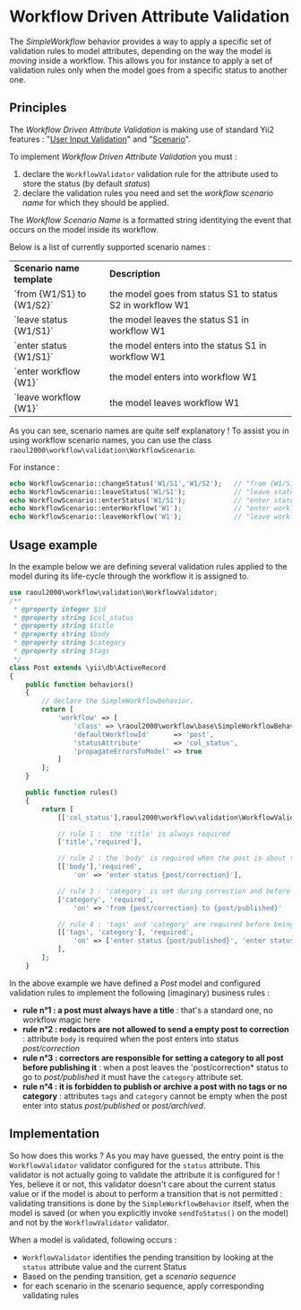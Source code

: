 # Workflow Driven Attribute Validation

The *SimpleWorkflow* behavior provides a way to apply a specific set of validation rules to model attributes, depending on the way the model is *moving* inside a workflow. This allows you for instance to apply a set of validation rules only when the model goes from a specific status to another one.

## Principles

The *Workflow Driven Attribute Validation* is making use of standard Yii2 features : "[User Input Validation](http://www.yiiframework.com/doc-2.0/guide-input-validation.html)"
and "[Scenario](http://www.yiiframework.com/doc-2.0/guide-structure-models.html#scenarios)".


To implement *Workflow Driven Attribute Validation* you must :

1. declare the `WorkflowValidator` validation rule for the attribute used to store the status (by default *status*)
2. declare the validation rules you need and set the *workflow scenario name* for which they should be applied.

The *Workflow Scenario Name* is a formatted string identitying the event that occurs on the model inside its workflow.

Below is a list of currently supported scenario names :

<table width="100%">
	<tr>
		<td><b>Scenario name template</b></td>
		<td><b>Description</b></td>
	</tr>
	<tr>
		<td>`from {W1/S1} to {W1/S2}`</td>
		<td>the model goes from status S1 to status S2 in workflow W1</td>
	</tr>
	<tr>
		<td>`leave status {W1/S1}`</td>
		<td>the model leaves the status S1 in workflow W1</td>
	</tr>
	<tr>
		<td>`enter status {W1/S1}`</td>
		<td>the model enters into the status S1 in workflow W1</td>
	</tr>
	<tr>
		<td>`enter workflow {W1}`</td>
		<td>the model enters into workflow W1</td>
	</tr>
	<tr>
		<td>`leave workflow {W1}`</td>
		<td>the model leaves workflow W1</td>
	</tr>
</table>

As you can see, scenario names are quite self explanatory ! To assist you in using workflow scenario names, you can use the class `raoul2000\workflow\validation\WorkflowScenario`.

For instance :

```php
echo WorkflowScenario::changeStatus('W1/S1','W1/S2'); 	// "from {W1/S1} to {W1/S2}"
echo WorkflowScenario::leaveStatus('W1/S1'); 			// "leave status {W1/S1}"
echo WorkflowScenario::enterStatus('W1/S1'); 			// "enter status {W1/S1}"
echo WorkflowScenario::enterWorkflow('W1'); 			// "enter workflow {W1}"
echo WorkflowScenario::leaveWorkflow('W1'); 			// "leave workflow {W1}"
```

## Usage example

In the example below we are defining several validation rules applied to the model during its life-cycle through the workflow it is assigned to.

```php
use raoul2000\workflow\validation\WorkflowValidator;
/**
 * @property integer $id
 * @property string $col_status
 * @property string $title
 * @property string $body
 * @property string $category
 * @property string $tags
 */
class Post extends \yii\db\ActiveRecord
{
    public function behaviors()
    {
    	// declare the SimpleWorkflowBehavior.
        return [
        	'workflow' => [
        		'class' => \raoul2000\workflow\base\SimpleWorkflowBehavior::className(),
        		'defaultWorkflowId'      => 'post',
        		'statusAttribute'        => 'col_status',
        		'propagateErrorsToModel' => true
    	    ]
        ];
    }

    public function rules()
    {
        return [
        	[['col_status'],raoul2000\workflow\validation\WorkflowValidator::className()],

        	// rule 1 :  the 'title' is always required
        	['title','required'],

        	// rule 2 : the 'body' is required when the post is about to enter to 'post/correction'
        	[['body'],'required',
        		'on' => 'enter status {post/correction}'],

        	// rule 3 : 'category' is set during correction and before publication
        	['category', 'required',
        		'on' => 'from {post/correction} to {post/published}'

        	// rule 4 : 'tags' and 'category' are required before being published or archived.
        	[['tags', 'category'], 'required',
        		'on' => ['enter status {post/published}', 'enter status {post/archived}']
        	],        	
        ];
    }
```

In the above example we have defined a *Post* model and configured validation rules to implement the following (imaginary) business rules :

- **rule n°1 : a post must always have a title** : that's a standard one, no workflow magic here
- **rule n°2 : redactors are not allowed to send a empty post to correction** : attribute `body` is required when the post enters into status *post/correction*
- **rule n°3 : correctors are responsible for setting a category to all post before publishing it** : when a post leaves the 'post/correction* status to go to
*post/published* it must have the `category` attribute set.
- **rule n°4 : it is forbidden to publish or archive a post with no tags or no category** : attributes `tags` and `category` cannot be empty when the post
enter into status *post/published* or *post/archived*.



## Implementation

So how does this works ? As you may have guessed, the entry point is the `WorkflowValidator` validator configured for the `status` attribute.
This validator is not actually going to validate the attribute it is configured for ! Yes, believe it or not, this validator doesn't care about the current status value or if the model is about to perform a transition that is not permitted : validating transitions is done by the `SimpleWorkflowBehavior` itself, when the model is saved (or when you explicitly invoke `sendToStatus()` on the model) and not by the `WorkflowValidator` validator.

When a model is validated, following occurs :

- `WorkflowValidator` identifies the pending transition by looking at the `status` attribute value and the current Status
- Based on the pending transition, get a *scenario sequence*
- for each scenario in the scenario sequence, apply corresponding validating rules
